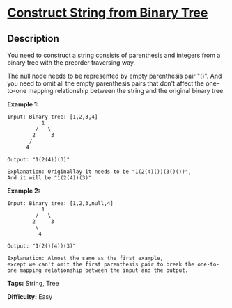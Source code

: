 # [Construct String from Binary Tree][title]

## Description

You need to construct a string consists of parenthesis and integers from a
binary tree with the preorder traversing way.

The null node needs to be represented by empty parenthesis pair "()". And you
need to omit all the empty parenthesis pairs that don't affect the one-to-one
mapping relationship between the string and the original binary tree.

**Example 1:**


```
Input: Binary tree: [1,2,3,4]
           1
         /   \
        2     3
       /
      4

Output: "1(2(4))(3)"

Explanation: Originallay it needs to be "1(2(4)())(3()())",
And it will be "1(2(4))(3)".
```

**Example 2:**


```
Input: Binary tree: [1,2,3,null,4]
           1
         /   \
        2     3
         \
          4

Output: "1(2()(4))(3)"

Explanation: Almost the same as the first example,
except we can't omit the first parenthesis pair to break the one-to-one mapping relationship between the input and the output.
```


**Tags:** String, Tree

**Difficulty:** Easy

[title]: https://leetcode.com/problems/construct-string-from-binary-tree
